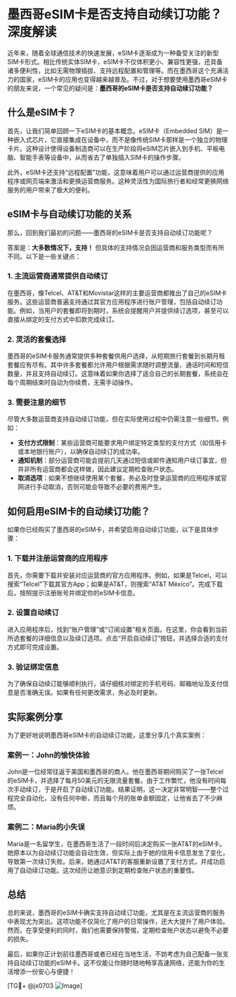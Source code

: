 # 墨西哥eSIM卡是否支持自动续订功能？深度解读

近年来，随着全球通信技术的快速发展，eSIM卡逐渐成为一种备受关注的新型SIM卡形式。相比传统实体SIM卡，eSIM卡不仅体积更小、兼容性更强，还具备诸多便利性，比如无需物理插拔、支持远程配置和管理等。而在墨西哥这个充满活力的国家，eSIM卡的应用也变得越来越普及。不过，对于想要使用墨西哥eSIM卡的朋友来说，一个常见的疑问是：**墨西哥的eSIM卡是否支持自动续订功能？**

## 什么是eSIM卡？

首先，让我们简单回顾一下eSIM卡的基本概念。eSIM卡（Embedded SIM）是一种嵌入式芯片，它直接集成在设备中，而不是像传统SIM卡那样是一个独立的物理卡片。这种设计使得设备制造商可以在生产阶段将eSIM芯片嵌入到手机、平板电脑、智能手表等设备中，从而省去了单独插入SIM卡的操作步骤。

此外，eSIM卡还支持“远程配置”功能，这意味着用户可以通过运营商提供的应用程序或网页端来激活和更换运营商服务。这种灵活性为国际旅行者和经常更换网络服务的用户带来了极大的便利。

## eSIM卡与自动续订功能的关系

那么，回到我们最初的问题——墨西哥的eSIM卡是否支持自动续订功能呢？

答案是：**大多数情况下，支持！** 但具体的支持情况会因运营商和服务类型而有所不同。以下是一些关键点：

### 1. **主流运营商通常提供自动续订**
在墨西哥，像Telcel、AT&T和Movistar这样的主要运营商都推出了自己的eSIM卡服务。这些运营商普遍支持通过其官方应用程序进行账户管理，包括自动续订功能。例如，当用户的套餐即将到期时，系统会提醒用户并提供续订选项，甚至可以直接从绑定的支付方式中扣款完成续订。

### 2. **灵活的套餐选择**
墨西哥的eSIM卡服务通常提供多种套餐供用户选择，从短期旅行套餐到长期月租套餐应有尽有。其中许多套餐都允许用户根据需求随时调整流量、通话时间和短信数量，并且支持自动续订。这意味着如果你选择了适合自己的长期套餐，系统会在每个周期结束时自动为你续费，无需手动操作。

### 3. **需要注意的细节**
尽管大多数运营商支持自动续订功能，但在实际使用过程中仍需注意一些细节。例如：
   - **支付方式限制**：某些运营商可能要求用户绑定特定类型的支付方式（如信用卡或本地银行账户），以确保自动续订的成功率。
   - **通知机制**：部分运营商可能会提前几天通过短信或邮件通知用户续订事宜，但并非所有运营商都会这样做，因此建议定期检查账户状态。
   - **取消选项**：如果不想继续使用某个套餐，务必及时登录运营商的应用程序或官网进行手动取消，否则可能会导致不必要的费用产生。

## 如何启用eSIM卡的自动续订功能？

如果你已经购买了墨西哥的eSIM卡，并希望启用自动续订功能，以下是具体步骤：

### 1. 下载并注册运营商的应用程序
首先，你需要下载并安装对应运营商的官方应用程序。例如，如果是Telcel，可以搜索“Telcel”下载其官方App；如果是AT&T，则搜索“AT&T México”。完成下载后，按照提示注册账号并绑定你的eSIM卡信息。

### 2. 设置自动续订
进入应用程序后，找到“账户管理”或“订阅设置”相关页面。在这里，你会看到当前所选套餐的详细信息以及续订选项。点击“开启自动续订”按钮，并选择合适的支付方式即可完成设置。

### 3. 验证绑定信息
为了确保自动续订能够顺利执行，请仔细核对绑定的手机号码、邮箱地址及支付信息是否准确无误。如果有任何更改需求，务必及时更新。

## 实际案例分享

为了更好地说明墨西哥eSIM卡的自动续订功能，这里分享几个真实案例：

### 案例一：John的愉快体验
John是一位经常往返于美国和墨西哥的商人。他在墨西哥期间购买了一张Telcel的eSIM卡，并选择了每月50美元的无限流量套餐。由于工作繁忙，他没有时间每次手动续订，于是开启了自动续订功能。结果证明，这一决定非常明智——整个过程完全自动化，没有任何中断，而且每个月的账单金额固定，让他省去了不少麻烦。

### 案例二：Maria的小失误
Maria是一名留学生，在墨西哥生活了一段时间后决定购买一张AT&T的eSIM卡。她原本以为自动续订功能会自动生效，但实际上由于她的信用卡信息发生了变化，导致第一次续订失败。后来，她通过AT&T的客服重新设置了支付方式，并成功启用了自动续订功能。这次经历让她意识到定期检查账户状态的重要性。

## 总结

总的来说，墨西哥的eSIM卡确实支持自动续订功能，尤其是在主流运营商的服务中表现尤为突出。这项功能不仅简化了用户的日常操作，还大大提升了用户体验。然而，在享受便利的同时，我们也需要保持警惕，定期检查账户状态以避免不必要的损失。

最后，如果你正计划前往墨西哥或者已经在当地生活，不妨考虑为自己配备一张支持自动续订功能的eSIM卡。这不仅能让你随时随地畅享高速网络，还能为你的生活增添一份安心与便捷！

[TG💪+ @jx0703 ![Image](https://github.com/user-attachments/assets/dbca1d08-cadb-493c-b0ec-ad6f7a83f270)]